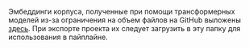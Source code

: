Эмбеддинги корпуса, полученные при помощи трансформерных моделей из-за ограничения на объем файлов на GitHub выложены [здесь](https://www.dropbox.com/scl/fo/slgp3mu5av7bgrjbvo39d/AHPjcI451dmHi0nGEmXzQGM?rlkey=elbuk4n9gazmt4hwau9a75ttl&st=35t53p8i&dl=0). 
При экспорте проекта их следует загрузить в эту папку для использования в пайплайне.
